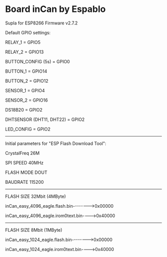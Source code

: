 # Board inCan by Espablo
Supla for ESP8266
Firmware v2.7.2


Default GPIO settings:

RELAY_1 = GPIO5

RELAY_2 = GPIO13

BUTTON_CONFIG (5s) = GPIO0
	
BUTTON_1 = GPIO14

BUTTON_2 = GPIO12

SENSOR_1 = GPIO4

SENSOR_2 = GPIO16

DS18B20 = GPIO2


DHTSENSOR (DHT11, DHT22) = GPIO2

LED_CONFIG = GPIO2

-------------------------------------------------

Initial parameters for "ESP Flash Download Tool":

CrystalFreq    26M

SPI SPEED       40MHz

FLASH MODE      DOUT

BAUDRATE        115200

-------------------------------------------------

FLASH SIZE      32Mbit (4MByte)

inCan_easy_4096_eagle.flash.bin-------->0x00000

inCan_easy_4096_eagle.irom0text.bin---->0x40000

-------------------------------------------------

FLASH SIZE      8Mbit (1MByte)

inCan_easy_1024_eagle.flash.bin-------->0x00000

inCan_easy_1024_eagle.irom0text.bin---->0x40000


